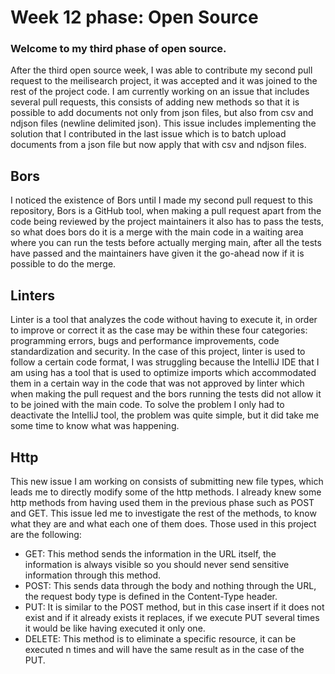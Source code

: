 # Week 12 phase: Open Source

### Welcome to my third phase of open source.

After the third open source week, I was able to contribute my second pull request to the meilisearch project, it was accepted and it was joined to the rest of the project code. I am currently working on an issue that includes several pull requests, this consists of adding new methods so that it is possible to add documents not only from json files, but also from csv and ndjson files (newline delimited json). This issue includes implementing the solution that I contributed in the last issue which is to batch upload documents from a json file but now apply that with csv and ndjson files.

## Bors

I noticed the existence of Bors until I made my second pull request to this repository, Bors is a GitHub tool, when making a pull request apart from the code being reviewed by the project maintainers it also has to pass the tests, so what does bors do it is a merge with the main code in a waiting area where you can run the tests before actually merging main, after all the tests have passed and the maintainers have given it the go-ahead now if it is possible to do the merge.

## Linters

Linter is a tool that analyzes the code without having to execute it, in order to improve or correct it as the case may be within these four categories: programming errors, bugs and performance improvements, code standardization and security. In the case of this project, linter is used to follow a certain code format, I was struggling because the IntelliJ IDE that I am using has a tool that is used to optimize imports which accommodated them in a certain way in the code that was not approved by linter which when making the pull request and the bors running the tests did not allow it to be joined with the main code. To solve the problem I only had to deactivate the IntelliJ tool, the problem was quite simple, but it did take me some time to know what was happening.

## Http

This new issue I am working on consists of submitting new file types, which leads me to directly modify some of the http methods. I already knew some http methods from having used them in the previous phase such as POST and GET. This issue led me to investigate the rest of the methods, to know what they are and what each one of them does. Those used in this project are the following:

- GET: This method sends the information in the URL itself, the information is always visible so you should never send sensitive information through this method.
- POST: This sends data through the body and nothing through the URL, the request body type is defined in the Content-Type header.
- PUT: It is similar to the POST method, but in this case insert if it does not exist and if it already exists it replaces, if we execute PUT several times it would be like having executed it only one.
- DELETE: This method is to eliminate a specific resource, it can be executed n times and will have the same result as in the case of the PUT.

